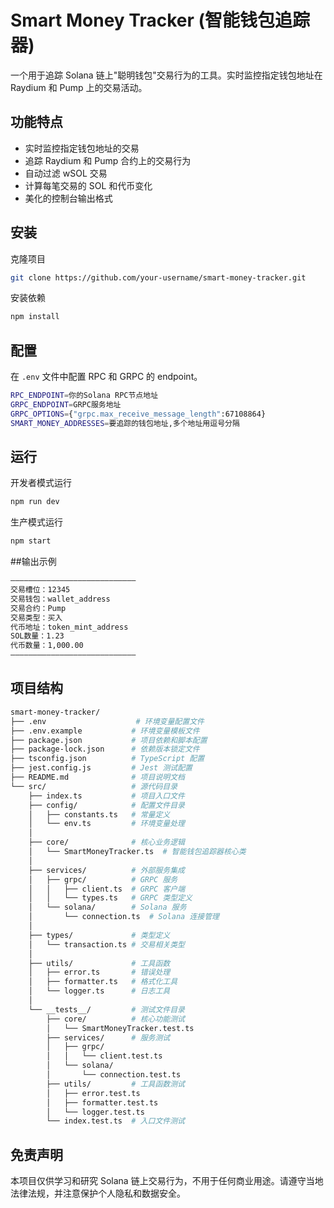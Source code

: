# Smart Money Tracker (智能钱包追踪器)

一个用于追踪 Solana 链上"聪明钱包"交易行为的工具。实时监控指定钱包地址在 Raydium 和 Pump 上的交易活动。

## 功能特点

- 实时监控指定钱包地址的交易
- 追踪 Raydium 和 Pump 合约上的交易行为
- 自动过滤 wSOL 交易
- 计算每笔交易的 SOL 和代币变化
- 美化的控制台输出格式

## 安装
克隆项目
```bash
git clone https://github.com/your-username/smart-money-tracker.git
```
安装依赖
```bash
npm install
```

## 配置

在 `.env` 文件中配置 RPC 和 GRPC 的 endpoint。
```bash
RPC_ENDPOINT=你的Solana RPC节点地址
GRPC_ENDPOINT=GRPC服务地址
GRPC_OPTIONS={"grpc.max_receive_message_length":67108864}
SMART_MONEY_ADDRESSES=要追踪的钱包地址,多个地址用逗号分隔
```

## 运行
开发者模式运行
```bash
npm run dev
```
生产模式运行
```bash
npm start
```
##输出示例
```bash
————————————————————————————
交易槽位：12345
交易钱包：wallet_address
交易合约：Pump
交易类型：买入
代币地址：token_mint_address
SOL数量：1.23
代币数量：1,000.00
————————————————————————————
```
## 项目结构
```bash
smart-money-tracker/
├── .env                    # 环境变量配置文件
├── .env.example           # 环境变量模板文件
├── package.json           # 项目依赖和脚本配置
├── package-lock.json      # 依赖版本锁定文件
├── tsconfig.json          # TypeScript 配置
├── jest.config.js         # Jest 测试配置
├── README.md              # 项目说明文档
└── src/                   # 源代码目录
    ├── index.ts           # 项目入口文件
    ├── config/            # 配置文件目录
    │   ├── constants.ts   # 常量定义
    │   └── env.ts         # 环境变量处理
    │
    ├── core/              # 核心业务逻辑
    │   └── SmartMoneyTracker.ts  # 智能钱包追踪器核心类
    │
    ├── services/          # 外部服务集成
    │   ├── grpc/          # GRPC 服务
    │   │   ├── client.ts  # GRPC 客户端
    │   │   └── types.ts   # GRPC 类型定义
    │   └── solana/        # Solana 服务
    │       └── connection.ts  # Solana 连接管理
    │
    ├── types/             # 类型定义
    │   └── transaction.ts # 交易相关类型
    │
    ├── utils/             # 工具函数
    │   ├── error.ts       # 错误处理
    │   ├── formatter.ts   # 格式化工具
    │   └── logger.ts      # 日志工具
    │
    └── __tests__/         # 测试文件目录
        ├── core/          # 核心功能测试
        │   └── SmartMoneyTracker.test.ts
        ├── services/      # 服务测试
        │   ├── grpc/
        │   │   └── client.test.ts
        │   └── solana/
        │       └── connection.test.ts
        ├── utils/         # 工具函数测试
        │   ├── error.test.ts
        │   ├── formatter.test.ts
        │   └── logger.test.ts
        └── index.test.ts  # 入口文件测试
```

## 免责声明
本项目仅供学习和研究 Solana 链上交易行为，不用于任何商业用途。请遵守当地法律法规，并注意保护个人隐私和数据安全。